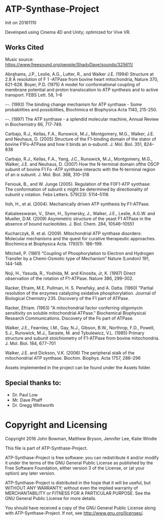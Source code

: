 # **ATP-Synthase-Project**
Init on 20161110

Developed using Cinema 4D and Unity; optimized for Vive VR.

## **Works Cited**

Music source: https://www.freesound.org/people/ShadyDave/sounds/325611/

Abrahams, J.P., Leslie, A.G., Lutter, R., and Walker J.E. (1994) Structure at 2.8 Å resolution of F 1 -ATPase from bovine heart   mitochondria, Nature  370, 621-628.
Boyer, P.D. (1975) A model for conformational coupling of membrane potential and proton translocation to ATP synthesis and to active transport. FEBS Lett. 58, 1–6

--. (1993) The binding change mechanism for ATP synthase - Some probabilities and possibilities, Biochimica et Biophysica Acta  1140, 215-250.

--. (1997) The ATP synthase - a splendid molecular machine, Annual Review in Biochemistry  66, 717-749.

Carbajo, R.J., Kellas, F.A., Runswick, M.J., Montgomery, M.G., Walker,
J.E. and Neuhaus, D. (2005) Structure of the F1-binding domain of the stator of bovine F1Fo-ATPase and how it binds an α-subunit. J. Mol. Biol. 351, 824–838

Carbajo, R.J., Kellas, F.A., Yang, J.C., Runswick, M.J., Montgomery, M.G., Walker, J.E. and Neuhaus, D. (2007) How the N-terminal domain ofthe OSCP subunit of bovine F1 Fo -ATP synthase interacts with the N-terminal region of an α subunit. J. Mol. Biol. 368, 310–318 

Feniouk, B., and W. Junge (2005). Regulation of the F0F1-ATP synthase: The conformation of subunit ε might be determined by directionality of subunit γ rotation. Febs Letters. 579(23): 5114–5118. 

Itoh, H., et al. (2004). Mechanically driven ATP synthesis by F1-ATPase. 

Kabaleeswaran, V., Shen, H., Symersky, J., Walker, J.E., Leslie, A.G.W. and Mueller, D.M. (2009) Asymmetric structure of the yeast F1 ATPase in the absence of bound nucleotides. J. Biol. Chem. 284, 10546–10551 

Kucharczyk, R. et al. (2009). Mitochondrial ATP synthase disorders: Molecular mechanisms and the quest for curative therapeutic approaches. Biochimica et Biophysica Acta. 1793(1): 186–199.

Mitchell, P. (1961) “Coupling of Phosphorylation to Electron and Hydrogen Transfer by a Chemi-Osmotic type of Mechanism” Nature (London) 191, 144-148. 

Noji, H., Yasuda, R., Yoshida, M. and Kinosita, Jr, K. (1997) Direct observation of the rotation of F1-ATPase. Nature 386, 299–302.

Racker, Efraim, M.E. Pullman, H. S. Penefsky, and A. Datta. (1960) "Partial resolution of the enzymes catalyzing oxidative phosphorylation. Journal of Biological Chemistry 235. Discovery of the F1 part of ATPase.  

Racker, Efriam. (1963) "A mitochondrial factor conferring oligomycin sensitivity on soluble mitochondrial ATPase." Biochemical Biophysical Research Communications. Discovery of the Fo part of ATPase.

Walker, J.E., Fearnley, I.M., Gay, N.J., Gibson, B.W., Northrop, F.D., Powell, S.J., Runswick, M.J., Saraste, M. and Tybulewicz, V.L. (1985) Primary structure and subunit stoichiometry of F1-ATPase from bovine mitochondria. J. Mol. Biol. 184, 677–701

Walker, J.E. and Dickson, V.K. (2006) The peripheral stalk of the mitochondrial ATP synthase. Biochim. Biophys. Acta 1757, 286–296

Assets implemented in the project can be found under the Assets folder.

## Special thanks to:
* Dr. Paul Low
* Mr. Dave Phaff
* Dr. Gregg Whitworth

# Copyright and Licensing
Copyright 2016 John Bowman, Matthew Bryson, Jennifer Lee, Katie Windle

This file is part of ATP-Synthase-Project.

ATP-Synthase-Project is free software: you can redistribute it and/or modify
it under the terms of the GNU General Public License as published by
the Free Software Foundation, either version 3 of the License, or
(at your option) any later version.

ATP-Synthase-Project is distributed in the hope that it will be useful,
but WITHOUT ANY WARRANTY; without even the implied warranty of
MERCHANTABILITY or FITNESS FOR A PARTICULAR PURPOSE.  See the
GNU General Public License for more details.

You should have received a copy of the GNU General Public License
along with ATP-Synthase-Project.  If not, see <http://www.gnu.org/licenses/>.
